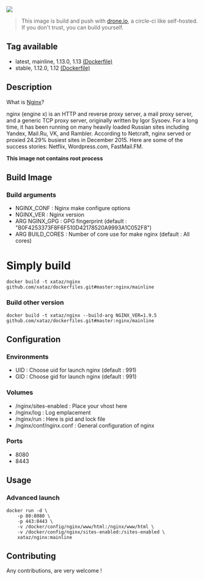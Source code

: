 ![](http://nginx.org/nginx.png)

> This image is build and push with [drone.io](https://github.com/drone/drone), a circle-ci like self-hosted.
> If you don't trust, you can build yourself.

## Tag available
* latest, mainline, 1.13.0, 1.13 [(Dockerfile)](https://github.com/xataz/dockerfiles/blob/master/mginx/mainline/Dockerfile)
* stable, 1.12.0, 1.12 [(Dockerfile)](https://github.com/xataz/dockerfiles/blob/master/mginx/stable/Dockerfile)

## Description
What is [Nginx](http://nginx.org)?

nginx (engine x) is an HTTP and reverse proxy server, a mail proxy server, and a generic TCP proxy server, originally written by Igor Sysoev. For a long time, it has been running on many heavily loaded Russian sites including Yandex, Mail.Ru, VK, and Rambler. According to Netcraft, nginx served or proxied 24.29% busiest sites in December 2015. Here are some of the success stories: Netflix, Wordpress.com, FastMail.FM.

**This image not contains root process**

## Build Image
### Build arguments
* NGINX_CONF : Nginx make configure options
* NGINX_VER : Nginx version
* ARG NGINX_GPG : GPG fingerprint (default : "B0F4253373F8F6F510D42178520A9993A1C052F8")
* ARG BUILD_CORES : Number of core use for make nginx (default : All cores)

# Simply build
```shell
docker build -t xataz/nginx github.com/xataz/dockerfiles.git#master:nginx/mainline
```
### Build other version
```shell
docker build -t xataz/nginx --build-arg NGINX_VER=1.9.5 github.com/xataz/dockerfiles.git#master:nginx/mainline
```

## Configuration
### Environments
* UID : Choose uid for launch nginx (default : 991)
* GID : Choose gid for launch nginx (default : 991)

### Volumes
* /nginx/sites-enabled : Place your vhost here
* /nginx/log : Log emplacement
* /nginx/run : Here is pid and lock file
* /nginx/conf/nginx.conf : General configuration of nginx

### Ports
* 8080
* 8443

## Usage
### Advanced launch
```shell
docker run -d \
	-p 80:8080 \
	-p 443:8443 \
	-v /docker/config/nginx/www/html:/nginx/www/html \
	-v /docker/config/nginx/sites-enabled:/sites-enabled \
	xataz/nginx:mainline
```

## Contributing
Any contributions, are very welcome !